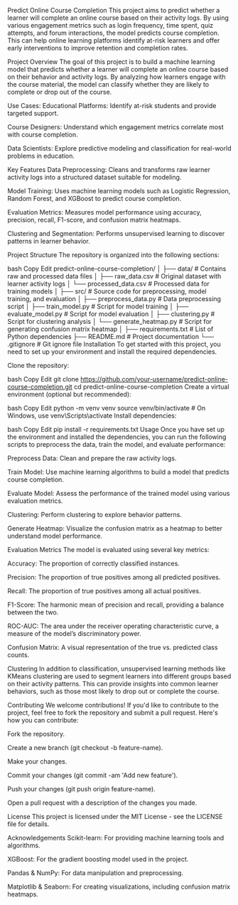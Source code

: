 
Predict Online Course Completion This project aims to predict whether a learner will complete an online course based on their activity logs. By using various engagement metrics such as login frequency, time spent, quiz attempts, and forum interactions, the model predicts course completion. This can help online learning platforms identify at-risk learners and offer early interventions to improve retention and completion rates.

Project Overview The goal of this project is to build a machine learning model that predicts whether a learner will complete an online course based on their behavior and activity logs. By analyzing how learners engage with the course material, the model can classify whether they are likely to complete or drop out of the course.

Use Cases: Educational Platforms: Identify at-risk students and provide targeted support.

Course Designers: Understand which engagement metrics correlate most with course completion.

Data Scientists: Explore predictive modeling and classification for real-world problems in education.

Key Features Data Preprocessing: Cleans and transforms raw learner activity logs into a structured dataset suitable for modeling.

Model Training: Uses machine learning models such as Logistic Regression, Random Forest, and XGBoost to predict course completion.

Evaluation Metrics: Measures model performance using accuracy, precision, recall, F1-score, and confusion matrix heatmaps.

Clustering and Segmentation: Performs unsupervised learning to discover patterns in learner behavior.

Project Structure The repository is organized into the following sections:

bash Copy Edit predict-online-course-completion/ │ ├── data/ # Contains raw and processed data files │ ├── raw_data.csv # Original dataset with learner activity logs │ └── processed_data.csv # Processed data for training models │ ├── src/ # Source code for preprocessing, model training, and evaluation │ ├── preprocess_data.py # Data preprocessing script │ ├── train_model.py # Script for model training │ ├── evaluate_model.py # Script for model evaluation │ ├── clustering.py # Script for clustering analysis │ └── generate_heatmap.py # Script for generating confusion matrix heatmap │ ├── requirements.txt # List of Python dependencies ├── README.md # Project documentation └── .gitignore # Git ignore file Installation To get started with this project, you need to set up your environment and install the required dependencies.

Clone the repository:

bash Copy Edit git clone https://github.com/your-username/predict-online-course-completion.git cd predict-online-course-completion Create a virtual environment (optional but recommended):

bash Copy Edit python -m venv venv source venv/bin/activate # On Windows, use venv\Scripts\activate Install dependencies:

bash Copy Edit pip install -r requirements.txt Usage Once you have set up the environment and installed the dependencies, you can run the following scripts to preprocess the data, train the model, and evaluate performance:

Preprocess Data: Clean and prepare the raw activity logs.

Train Model: Use machine learning algorithms to build a model that predicts course completion.

Evaluate Model: Assess the performance of the trained model using various evaluation metrics.

Clustering: Perform clustering to explore behavior patterns.

Generate Heatmap: Visualize the confusion matrix as a heatmap to better understand model performance.

Evaluation Metrics The model is evaluated using several key metrics:

Accuracy: The proportion of correctly classified instances.

Precision: The proportion of true positives among all predicted positives.

Recall: The proportion of true positives among all actual positives.

F1-Score: The harmonic mean of precision and recall, providing a balance between the two.

ROC-AUC: The area under the receiver operating characteristic curve, a measure of the model’s discriminatory power.

Confusion Matrix: A visual representation of the true vs. predicted class counts.

Clustering In addition to classification, unsupervised learning methods like KMeans clustering are used to segment learners into different groups based on their activity patterns. This can provide insights into common learner behaviors, such as those most likely to drop out or complete the course.

Contributing We welcome contributions! If you'd like to contribute to the project, feel free to fork the repository and submit a pull request. Here's how you can contribute:

Fork the repository.

Create a new branch (git checkout -b feature-name).

Make your changes.

Commit your changes (git commit -am 'Add new feature').

Push your changes (git push origin feature-name).

Open a pull request with a description of the changes you made.

License This project is licensed under the MIT License - see the LICENSE file for details.

Acknowledgements Scikit-learn: For providing machine learning tools and algorithms.

XGBoost: For the gradient boosting model used in the project.

Pandas & NumPy: For data manipulation and preprocessing.

Matplotlib & Seaborn: For creating visualizations, including confusion matrix heatmaps.
